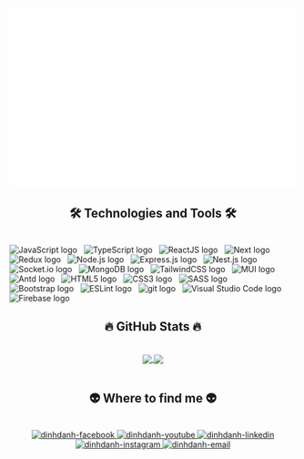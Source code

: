 <!-- Trungquandev -->
<a href="#" target="_blank">
  <img src="svg/dinhdanh.svg" width="1200" alt="dinhdanh" />
</a>

<h2 align="center">🛠 Technologies and Tools 🛠</h2>
<br>
<!-- https://simpleicons.org/ -->
<span><img src="https://img.shields.io/badge/JavaScript-282C34?logo=javascript&logoColor=F7DF1E" alt="JavaScript logo" title="JavaScript" height="25" /></span>
&nbsp;
<span><img src="https://img.shields.io/badge/TypeScript-282C34?logo=typescript&logoColor=3178C6" alt="TypeScript logo" title="TypeScript" height="25" /></span>
&nbsp;
<span><img src="https://img.shields.io/badge/ReactJS-282C34?logo=react&logoColor=61DAFB" alt="ReactJS logo" title="ReactJS" height="25" /></span>
&nbsp;
<span><img src="https://img.shields.io/badge/NextJS-282C34?logo=nextdotjs&logoColor=#000000" alt="Next logo" title="ReactJS" height="25" /></span>
&nbsp;
<span><img src="https://img.shields.io/badge/Redux-282C34?logo=redux&logoColor=764ABC" alt="Redux logo" title="Redux" height="25" /></span>
&nbsp;
<span><img src="https://img.shields.io/badge/Node.js-282C34?logo=node.js&logoColor=00F200" alt="Node.js logo" title="Node.js" height="25" /></span>
&nbsp;
<span><img src="https://img.shields.io/badge/Express-282C34?logo=express&logoColor=FFFFFF" alt="Express.js logo" title="Express.js" height="25" /></span>
&nbsp;
<span><img src="https://img.shields.io/badge/NestJS-282C34?logo=nestjs&logoColor=#E0234E" alt="Nest.js logo" title="Express.js" height="25" /></span>
&nbsp;
<span><img src="https://img.shields.io/badge/Socket.io-282C34?logo=socket.io&logoColor=#010101" alt="Socket.io logo" title="Express.js" height="25" /></span>
&nbsp;
<span><img src="https://img.shields.io/badge/MongoDB-282C34?logo=mongodb&logoColor=47A248" alt="MongoDB logo" title="MongoDB" height="25" /></span>
&nbsp;
<span><img src="https://img.shields.io/badge/Tailwind%20CSS-282C34?logo=tailwind-css&logoColor=#0170FE" alt="TailwindCSS logo" title="TailwindCSS" height="25" /></span>
&nbsp;
<span><img src="https://img.shields.io/badge/MUI%20CSS-282C34?logo=mui&logoColor=##007FFF" alt="MUI logo" title="TailwindCSS" height="25" /></span>
&nbsp;
<span><img src="https://img.shields.io/badge/Antd%20CSS-282C34?logo=antdesign&logoColor=#0170FE" alt="Antd logo" title="TailwindCSS" height="25" /></span>
&nbsp;
<span><img src="https://img.shields.io/badge/HTML5-282C34?logo=html5&logoColor=E34F26" alt="HTML5 logo" title="HTML5" height="25" /></span>
&nbsp;
<span><img src="https://img.shields.io/badge/CSS3-282C34?logo=css3&logoColor=1572B6" alt="CSS3 logo" title="CSS3" height="25" /></span>
&nbsp;
<span><img src="https://img.shields.io/badge/Sass-282C34?logo=sass&logoColor=CC6699" alt="SASS logo" title="SASS" height="25" /></span>
&nbsp;
<span><img src="https://img.shields.io/badge/Bootstrap-282C34?logo=bootstrap&logoColor=7952B3" alt="Bootstrap logo" title="Bootstrap" height="25" /></span>
&nbsp;
<span><img src="https://img.shields.io/badge/ESLint-282C34?logo=eslint&logoColor=4B32C3" alt="ESLint logo" title="ESLint" height="25" /></span>
&nbsp;
<span><img src="https://img.shields.io/badge/git-282C34?logo=git&logoColor=F05032" alt="git logo" title="git" height="25" /></span>
&nbsp;
<span><img src="https://img.shields.io/badge/VS%20Code-282C34?logo=visual-studio-code&logoColor=007ACC" alt="Visual Studio Code logo" title="Visual Studio Code" height="25" /></span>
&nbsp;
<span><img src="https://img.shields.io/badge/Firebase-282C34?logo=firebase&logoColor=FFCA28" alt="Firebase logo" title="Firebase" height="25" /></span>
&nbsp;

<br>
<h2 align="center">🔥 GitHub Stats 🔥</h2>
<!-- https://github.com/anuraghazra/github-readme-stats -->
<br>
<div align=center>
  <a href="#" title="DinhDanh">
    <img width="315" align="center" src="https://github-readme-stats.vercel.app/api/top-langs/?username=trandinhdanh&hide=c%23,powershell,Mathematica,Ruby,Objective-C,Objective-C%2b%2b,Cuda&title_color=61dafb&text_color=ffffff&icon_color=61dafb&bg_color=20232a&langs_count=8&layout=compact&border_color=61dafb&hide_border=true" />
  </a>
  <a href="#" title="DinhDanh">
    <img align="center" width="434" src="https://github-readme-stats.vercel.app/api?username=trandinhdanh&show_icons=true&theme=react&border_color=61dafb&hide_border=true" />
  </a>
</div>

<br>
<h2 align="center">👽 Where to find me 👽</h2>
<br>
<!-- https://icons8.com -->
<div align="center">
  <a href="https://www.facebook.com/tddanh18/" target="blank">
    <img src="https://img.icons8.com/bubbles/100/000000/facebook-new.png" alt="dinhdanh-facebook" />
  </a>
  <a href="https://www.youtube.com/channel/UCldpur_JT2a6a_HtKJLyQJA" target="blank">
    <img src="https://img.icons8.com/bubbles/100/000000/youtube-squared.png" alt="dinhdanh-youtube" />
  </a>
  <a href="https://www.linkedin.com/in/tran-dinh-danh/" target="blank">
    <img src="https://img.icons8.com/bubbles/100/000000/linkedin.png" alt="dinhdanh-linkedin" />
  </a>
  <a href="https://www.instagram.com/tddanh/?theme=dark" target="blank">
    <img src="https://img.icons8.com/bubbles/100/000000/instagram.png" alt="dinhdanh-instagram" />
  </a>
  <a href="mailto:dinhdanh183@gmail.com" target="top">
    <img src="https://img.icons8.com/bubbles/100/000000/apple-mail.png" alt="dinhdanh-email" />
  </a>
</div>

<br>

